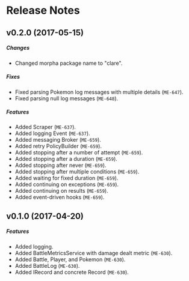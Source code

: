 # Release Notes

## v0.2.0 (2017-05-15)
##### Changes
- Changed morpha package name to "clare".

##### Fixes
- Fixed parsing Pokemon log messages with multiple details (`ME-647`).
- Fixed parsing null log messages (`ME-648`).

##### Features
- Added Scraper (`ME-637`).
- Added logging Event (`ME-637`).
- Added messaging Broker (`ME-659`).
- Added retry PolicyBuilder (`ME-659`).
- Added stopping after a number of attempt (`ME-659`).
- Added stopping after a duration (`ME-659`).
- Added stopping after never (`ME-659`).
- Added stopping after multiple conditions (`ME-659`).
- Added waiting for fixed duration (`ME-659`).
- Added continuing on exceptions (`ME-659`).
- Added continuing on results (`ME-659`).
- Added event-driven hooks (`ME-659`).

## v0.1.0 (2017-04-20)
##### Features
- Added logging.
- Added BattleMetricsService with damage dealt metric (`ME-630`).
- Added Battle, Player, and Pokemon (`ME-630`).
- Added BattleLog (`ME-630`).
- Added IRecord and concrete Record (`ME-630`).
